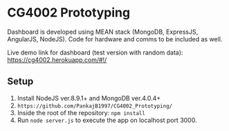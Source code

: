 # CG4002 Prototyping

Dashboard is developed using MEAN stack (MongoDB, ExpressJS, AngularJS, NodeJS).
Code for hardware and comms to be included as well.

Live demo link for dashboard (test version with random data): https://cg4002.herokuapp.com/#!/

## Setup

1. Install NodeJS ver.8.9.1+ and MongoDB ver.4.0.4+
2. `https://github.com/PankajB1997/CG4002_Prototyping/`
3. Inside the root of the repository: `npm install`
4. Run `node server.js` to execute the app on localhost port 3000.
